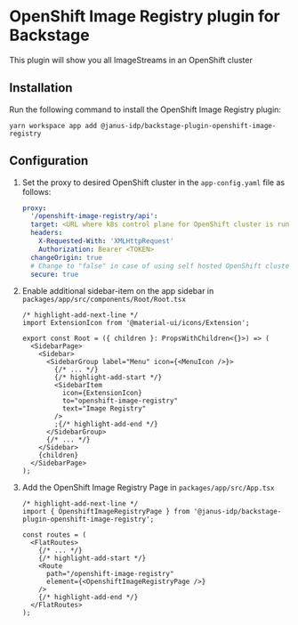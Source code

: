 # OpenShift Image Registry plugin for Backstage

This plugin will show you all ImageStreams in an OpenShift cluster

## Installation

Run the following command to install the OpenShift Image Registry plugin:

```console
yarn workspace app add @janus-idp/backstage-plugin-openshift-image-registry
```

## Configuration

1. Set the proxy to desired OpenShift cluster in the `app-config.yaml` file as follows:

   ```yaml title="app-config.yaml"
   proxy:
     '/openshift-image-registry/api':
     target: <URL where k8s control plane for OpenShift cluster is running>
     headers:
       X-Requested-With: 'XMLHttpRequest'
       Authorization: Bearer <TOKEN>
     changeOrigin: true
     # Change to "false" in case of using self hosted OpenShift cluster with a self-signed certificate
     secure: true
   ```

2. Enable additional sidebar-item on the app sidebar in `packages/app/src/components/Root/Root.tsx`

   ```tsx title="packages/app/src/components/Root/Root.tsx"
   /* highlight-add-next-line */
   import ExtensionIcon from '@material-ui/icons/Extension';

   export const Root = ({ children }: PropsWithChildren<{}>) => (
     <SidebarPage>
       <Sidebar>
         <SidebarGroup label="Menu" icon={<MenuIcon />}>
           {/* ... */}
           {/* highlight-add-start */}
           <SidebarItem
             icon={ExtensionIcon}
             to="openshift-image-registry"
             text="Image Registry"
           />
           ;{/* highlight-add-end */}
         </SidebarGroup>
         {/* ... */}
       </Sidebar>
       {children}
     </SidebarPage>
   );
   ```

3. Add the OpenShift Image Registry Page in `packages/app/src/App.tsx`

   ```tsx title="packages/app/src/App.tsx"
   /* highlight-add-next-line */
   import { OpenshiftImageRegistryPage } from '@janus-idp/backstage-plugin-openshift-image-registry';

   const routes = (
     <FlatRoutes>
       {/* ... */}
       {/* highlight-add-start */}
       <Route
         path="/openshift-image-registry"
         element={<OpenshiftImageRegistryPage />}
       />
       {/* highlight-add-end */}
     </FlatRoutes>
   );
   ```
